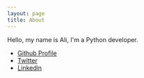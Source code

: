 ```yaml
---
layout: page
title: About
---
```


<p class="message">
  Hello, my name is Ali, I'm a Python developer.
</p>

* [Github Profile](http://github.com/aliev)
* [Twitter](http://twitter.com/ali_aliev)
* [Linkedin](https://www.linkedin.com/in/alialiev)
